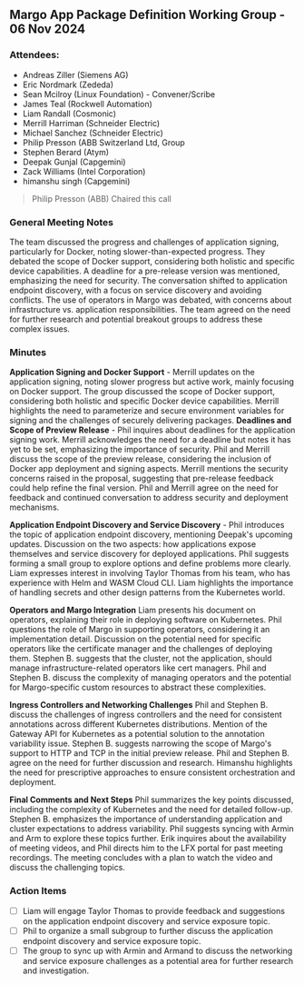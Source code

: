 ## Margo App Package Definition Working Group - 06 Nov 2024

### Attendees:
* Andreas Ziller (Siemens AG)
* Eric Nordmark (Zededa)
* Sean Mcilroy (Linux Foundation) - Convener/Scribe
* James Teal (Rockwell Automation)
* Liam Randall (Cosmonic)
* Merrill Harriman (Schneider Electric)
* Michael Sanchez (Schneider Electric)
* Philip Presson (ABB Switzerland Ltd, Group
* Stephen Berard (Atym)
* Deepak Gunjal (Capgemini)
* Zack Williams (Intel Corporation)
* himanshu singh (Capgemini)

> Philip Presson (ABB) Chaired this call

### General Meeting Notes
The team discussed the progress and challenges of application signing, particularly for Docker, noting slower-than-expected progress. They debated the scope of Docker support, considering both holistic and specific device capabilities. A deadline for a pre-release version was mentioned, emphasizing the need for security. The conversation shifted to application endpoint discovery, with a focus on service discovery and avoiding conflicts. The use of operators in Margo was debated, with concerns about infrastructure vs. application responsibilities. The team agreed on the need for further research and potential breakout groups to address these complex issues.

### Minutes
**Application Signing and Docker Support** -
Merrill updates on the application signing, noting slower progress but active work, mainly focusing on Docker support.
The group discussed the scope of Docker support, considering both holistic and specific Docker device capabilities.
Merrill highlights the need to parameterize and secure environment variables for signing and the challenges of securely delivering packages.
**Deadlines and Scope of Preview Release** -
Phil inquires about deadlines for the application signing work.
Merrill acknowledges the need for a deadline but notes it has yet to be set, emphasizing the importance of security.
Phil and Merrill discuss the scope of the preview release, considering the inclusion of Docker app deployment and signing aspects.
Merrill mentions the security concerns raised in the proposal, suggesting that pre-release feedback could help refine the final version.
Phil and Merrill agree on the need for feedback and continued conversation to address security and deployment mechanisms.

**Application Endpoint Discovery and Service Discovery** -
Phil introduces the topic of application endpoint discovery, mentioning Deepak's upcoming updates.
Discussion on the two aspects: how applications expose themselves and service discovery for deployed applications.
Phil suggests forming a small group to explore options and define problems more clearly.
Liam expresses interest in involving Taylor Thomas from his team, who has experience with Helm and WASM Cloud CLI.
Liam highlights the importance of handling secrets and other design patterns from the Kubernetes world.

**Operators and Margo Integration**
Liam presents his document on operators, explaining their role in deploying software on Kubernetes.
Phil questions the role of Margo in supporting operators, considering it an implementation detail.
Discussion on the potential need for specific operators like the certificate manager and the challenges of deploying them.
Stephen B. suggests that the cluster, not the application, should manage infrastructure-related operators like cert managers.
Phil and Stephen B. discuss the complexity of managing operators and the potential for Margo-specific custom resources to abstract these complexities.

**Ingress Controllers and Networking Challenges**
Phil and Stephen B. discuss the challenges of ingress controllers and the need for consistent annotations across different Kubernetes distributions.
Mention of the Gateway API for Kubernetes as a potential solution to the annotation variability issue.
Stephen B. suggests narrowing the scope of Margo's support to HTTP and TCP in the initial preview release.
Phil and Stephen B. agree on the need for further discussion and research.
Himanshu highlights the need for prescriptive approaches to ensure consistent orchestration and deployment.

**Final Comments and Next Steps**
Phil summarizes the key points discussed, including the complexity of Kubernetes and the need for detailed follow-up.
Stephen B. emphasizes the importance of understanding application and cluster expectations to address variability.
Phil suggests syncing with Armin and Arm to explore these topics further.
Erik inquires about the availability of meeting videos, and Phil directs him to the LFX portal for past meeting recordings.
The meeting concludes with a plan to watch the video and discuss the challenging topics.

### Action Items
- [ ] Liam will engage Taylor Thomas to provide feedback and suggestions on the application endpoint discovery and service exposure topic.
- [ ] Phil to organize a small subgroup to further discuss the application endpoint discovery and service exposure topic.
- [ ] The group to sync up with Armin and Armand to discuss the networking and service exposure challenges as a potential area for further research and investigation.
